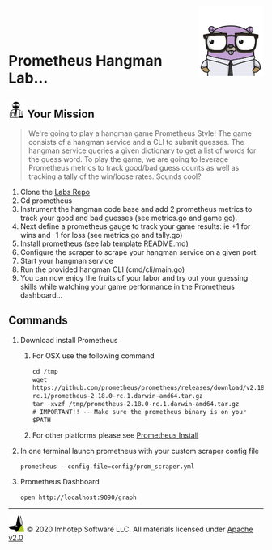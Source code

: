 <img src="../assets/gophernand.png" align="right" width="128" height="auto"/>

<br/>
<br/>
<br/>

# Prometheus Hangman Lab...

## <img src="../assets/lab.png" width="auto" height="32"/> Your Mission

> We're going to play a hangman game Prometheus Style!
> The game consists of a hangman service and a CLI to submit guesses. The hangman
> service queries a given dictionary to get a list of words for the guess
> word. To play the game, we are going to leverage Prometheus metrics to
> track good/bad guess counts as well as tracking a tally of the win/loose rates.
> Sounds cool?

1. Clone the [Labs Repo](https://github.com/gopherland/labs2)
2. Cd prometheus
3. Instrument the hangman code base and add 2 prometheus metrics to track your
   good and bad guesses (see metrics.go and game.go).
4. Next define a prometheus gauge to track your game results:
   ie +1 for wins and -1 for loss (see metrics.go and tally.go)
5. Install prometheus (see lab template README.md)
6. Configure the scraper to scrape your hangman service on a given port.
7. Start your hangman service
8. Run the provided hangman CLI (cmd/cli/main.go)
9. You can now enjoy the fruits of your labor and try out your guessing skills while watching your game performance in the Prometheus dashboard...

## Commands

1. Download install Prometheus
   1. For OSX use the following command

      ```shell
      cd /tmp
      wget https://github.com/prometheus/prometheus/releases/download/v2.18.0-rc.1/prometheus-2.18.0-rc.1.darwin-amd64.tar.gz
      tar -xvzf /tmp/prometheus-2.18.0-rc.1.darwin-amd64.tar.gz
      # IMPORTANT!! -- Make sure the prometheus binary is on your $PATH
      ```

   2. For other platforms please see [Prometheus Install](https://prometheus.io/download)

1. In one terminal launch prometheus with your custom scraper config file

      ```shell
      prometheus --config.file=config/prom_scraper.yml
      ```

1. Prometheus Dashboard

   ```shell
   open http://localhost:9090/graph
   ```

---
<img src="../assets/imhotep_logo.png" width="32" height="auto"/> © 2020 Imhotep Software LLC.
All materials licensed under [Apache v2.0](http://www.apache.org/licenses/LICENSE-2.0)
